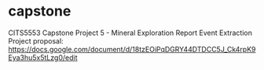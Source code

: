 # capstone
CITS5553 Capstone Project 5 - Mineral Exploration Report Event Extraction
Project proposal: 
https://docs.google.com/document/d/18tzEOiPqDGRY44DTDCC5J_Ck4rpK9Eya3hu5x5tLzg0/edit
